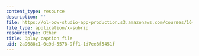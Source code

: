 ```yaml
---
content_type: resource
description: ''
file: https://ol-ocw-studio-app-production.s3.amazonaws.com/courses/16-687-private-pilot-ground-school-january-iap-2019/2a9688c10c9d55789ff11d7ee8f5451f_RSuztJUlgOM.vtt
file_type: application/x-subrip
resourcetype: Other
title: 3play caption file
uid: 2a9688c1-0c9d-5578-9ff1-1d7ee8f5451f
---
```

